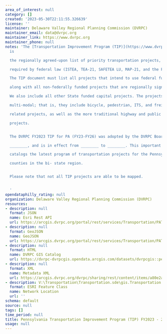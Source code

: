 ```yaml
---
area_of_interest: null
category: []
created: '2023-05-30T22:11:55.326639'
license: ''
maintainer: Delaware Valley Regional Planning Commission (DVRPC)
maintainer_email: data@dvrpc.org
maintainer_link: https://www.dvrpc.org
maintainer_phone: null
notes: 'The [Transportation Improvement Program (TIP)](https://www.dvrpc.org/tip/)
  is

  the regionally agreed-upon list of priority transportation projects, as

  required by federal law (ISTEA, TEA-21, SAFETEA LU, MAP-21, and the FAST Act).

  The TIP document must list all projects that intend to use federal funds,

  along with all non-federally funded projects that are regionally significant.

  We also include all other State funded capital projects. The projects are

  multi-modal; that is, they include bicycle, pedestrian, ITS, and freight

  related projects, as well as the more traditional highway and public transit

  projects.


  The DVRPC FY2023 TIP for PA (FY23-FY26) was adopted by the DVRPC Board on

  ________, and is in effect from ________ to ________. This important document

  catalogs the latest program of transportation projects for the Pennsylvania

  counties in the bi- state region.


  Please note that not all TIP projects are able to be mapped.


  '
opendataphilly_rating: null
organization: Delaware Valley Regional Planning Commission (DVRPC)
resources:
- description: null
  format: JSON
  name: Esri Rest API
  url: https://arcgis.dvrpc.org/portal/rest/services/Transportation/PATIP_FY2023_2026_Line/FeatureServer/0
- description: null
  format: GeoJSON
  name: GeoJSON
  url: https://arcgis.dvrpc.org/portal/rest/services/Transportation/PATIP_FY2023_2026_Line/FeatureServer/0/query?where=1=1&outsr=4326&outfields=*&f=geojson
- description: null
  format: HTML
  name: DVRPC GIS Catalog
  url: https://dvrpc-dvrpcgis.opendata.arcgis.com/datasets/dvrpcgis::pennsylvania-transportation-improvement-program-tip-fy2023-2026-line
- description: null
  format: XML
  name: Metadata XML
  url: https://arcgis.dvrpc.org/dvrpc/sharing/rest/content/items/a80e2a4e7d304858a0f728630a4cba26/info/metadata/metadata.xml?format=default
- description: V:\Transportation\Transportation.sde\gis.Transportation.PATIP_FY2023_2026_Line
  format: ESRI Feature Class
  name: Network Location
  url: ''
schema: default
source: null
tags: []
time_period: null
title: Pennsylvania Transportation Improvement Program (TIP) FY2023 - 2026 (line)
usage: null
---
```

